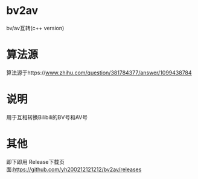 # bv2av
bv/av互转(c++ version)
# 算法源
算法源于https://www.zhihu.com/question/381784377/answer/1099438784
# 说明
用于互相转换Bilibili的BV号和AV号
# 其他
即下即用 Release下载页面:https://github.com/yh200212121212/bv2av/releases
